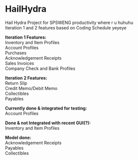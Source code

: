 # HailHydra
Hail Hydra Project for SPSWENG productivity where r u huhuhu <br>
Iteration 1 and 2 features based on Coding Schedule yeyeye <br>

**Iteration 1 Features:** <br>
Inventory and Item Profiles <br>
Account Profiles <br>
Purchases <br>
Acknowledgement Receipts <br>
Sales Invoices <br>
Company Check and Bank Profiles <br>

**Iteration 2 Features:** <br>
Return Slip <br>
Credit Memo/Debit Memo <br>
Collectibles <br>
Payables <br>

**Currently done & integrated for testing:** <br>
Account Profiles <br>

**Done & not Integrated with recent GUI(?):** <br>
Inventory and Item Profiles <br>

**Model done:** <br>
Acknowledgement Receipts <br>
Payables <br>
Collectibles <br>
